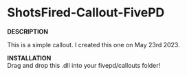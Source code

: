 # ShotsFired-Callout-FivePD

**DESCRIPTION**

This is a simple callout. I created this one on May 23rd 2023.

**INSTALLATION** <br>
Drag and drop this .dll into your fivepd/callouts folder!
